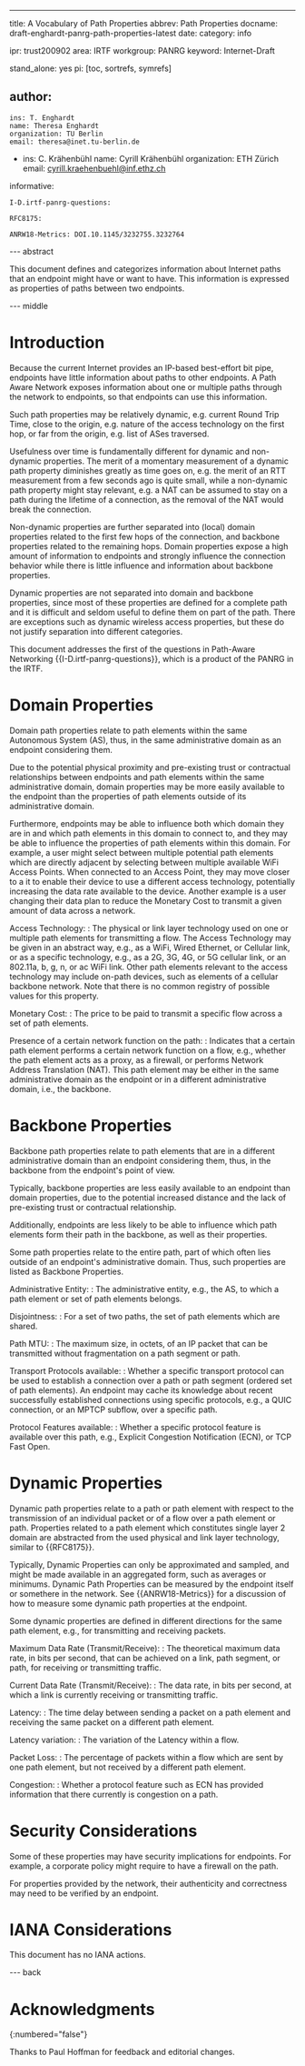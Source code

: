 ---
title: A Vocabulary of Path Properties
abbrev: Path Properties
docname: draft-enghardt-panrg-path-properties-latest
date:
category: info

ipr: trust200902
area: IRTF
workgroup: PANRG
keyword: Internet-Draft

stand_alone: yes
pi: [toc, sortrefs, symrefs]

author:
 -
    ins: T. Enghardt
    name: Theresa Enghardt
    organization: TU Berlin
    email: theresa@inet.tu-berlin.de
 -
    ins: C. Krähenbühl
    name: Cyrill Krähenbühl
    organization: ETH Zürich
    email: cyrill.kraehenbuehl@inf.ethz.ch

informative:

    I-D.irtf-panrg-questions:

    RFC8175:

    ANRW18-Metrics: DOI.10.1145/3232755.3232764

--- abstract

This document defines and categorizes
information about Internet paths that an endpoint might have or want to have.
This information is expressed as properties of paths between two endpoints.

--- middle

# Introduction

Because the current Internet provides an IP-based best-effort bit pipe, endpoints have little information about paths to other endpoints.
A Path Aware Network exposes information about one or multiple paths through the network to endpoints,
so that endpoints can use this information.

Such path properties may be relatively dynamic, e.g. current Round Trip Time, close to the origin, e.g. nature of the access technology on the first hop, or far from the origin, e.g. list of ASes traversed.

Usefulness over time is fundamentally different for dynamic and non-dynamic properties.
The merit of a momentary measurement of a dynamic path property diminishes greatly as time goes on, e.g. the merit of an RTT measurement from a few seconds ago is quite small, while a non-dynamic path property might stay relevant, e.g. a NAT can be assumed to stay on a path during the lifetime of a connection, as the removal of the NAT would break the connection.

Non-dynamic properties are further separated into (local) domain properties related to the first few hops of the connection, and backbone properties related to the remaining hops.
Domain properties expose a high amount of information to endpoints and strongly influence the connection behavior while there is little influence and information about backbone properties.

Dynamic properties are not separated into domain and backbone properties, since most of these properties are defined for a complete path and it is difficult and seldom useful to define them on part of the path.
There are exceptions such as dynamic wireless access properties, but these do not justify separation into different categories.

This document addresses the first of the questions
in Path-Aware Networking {{I-D.irtf-panrg-questions}}, which is a product of the PANRG in the IRTF.


# Domain Properties

Domain path properties relate to path elements within the same Autonomous System (AS), thus, in the same administrative domain as an endpoint considering them.

Due to the potential physical proximity and pre-existing trust or contractual relationships between endpoints and path elements within the same administrative domain, domain properties may be more easily available to the endpoint than the properties of path elements outside of its administrative domain.

Furthermore, endpoints may be able to influence both which domain they are in and which path elements in this domain to connect to, and they may be able to influence the properties of path elements within this domain.
For example, a user might select between multiple potential path elements which are directly adjacent by selecting between multiple available WiFi Access Points. When connected to an Access Point, they may move closer to a it to enable their device to use a different access technology, potentially increasing the data rate available to the device.
Another example is a user changing their data plan to reduce the Monetary Cost to transmit a given amount of data across a network.


Access Technology:
: The physical or link layer technology used on one or multiple path elements for transmitting a flow. The Access Technology may be given in an abstract way, e.g., as a WiFi, Wired Ethernet, or Cellular link, or as a specific technology, e.g., as a 2G, 3G, 4G, or 5G cellular link, or an 802.11a, b, g, n, or ac WiFi link. Other path elements relevant to the access technology may include on-path devices, such as elements of a cellular backbone network. Note that there is no common registry of possible values for this property.

Monetary Cost:
: The price to be paid to transmit a specific flow across a set of path elements.

Presence of a certain network function on the path:
: Indicates that a certain path element performs a certain network function on a flow, e.g., whether the path element acts as a proxy, as a firewall, or performs Network Address Translation (NAT). This path element may be either in the same administrative domain as the endpoint or in a different administrative domain, i.e., the backbone.


# Backbone Properties

Backbone path properties relate to path elements that are in a different administrative domain than an endpoint considering them, thus, in the backbone from the endpoint's point of view.

Typically, backbone properties are less easily available to an endpoint than domain properties, due to the potential increased distance and the lack of pre-existing trust or contractual relationship.

Additionally, endpoints are less likely to be able to influence which path elements form their path in the backbone, as well as their properties.

Some path properties relate to the entire path, part of which often lies outside of an endpoint's administrative domain. Thus, such properties are listed as Backbone Properties.


Administrative Entity:
: The administrative entity, e.g., the AS, to which a path element or set of path elements belongs.

Disjointness:
: For a set of two paths, the set of path elements which are shared.

Path MTU:
: The maximum size, in octets, of an IP packet that can be transmitted without fragmentation on a path segment or path.

Transport Protocols available:
: Whether a specific transport protocol can be used to establish a connection over a path or path segment (ordered set of path elements). An endpoint may cache its knowledge about recent successfully established connections using specific protocols, e.g., a QUIC connection, or an MPTCP subflow, over a specific path.

Protocol Features available:
: Whether a specific protocol feature is available over this path, e.g., Explicit Congestion Notification (ECN), or TCP Fast Open.


# Dynamic Properties

Dynamic path properties relate to a path or path element with respect to the transmission of an individual packet or of a flow over a path element or path.
Properties related to a path element which constitutes single layer 2 domain are abstracted from the used physical and link layer technology, similar to {{RFC8175}}.

Typically, Dynamic Properties can only be approximated and sampled, and might be made available in an aggregated form, such as averages or minimums.
Dynamic Path Properties can be measured by the endpoint itself or somethere in the network.
See {{ANRW18-Metrics}} for a discussion of how to measure some dynamic path properties at the endpoint.

Some dynamic properties are defined in different directions for the same path element, e.g., for transmitting and receiving packets.


Maximum Data Rate (Transmit/Receive):
: The theoretical maximum data rate, in bits per second, that can be achieved on a link, path segment, or path, for receiving or transmitting traffic.

Current Data Rate (Transmit/Receive):
: The data rate, in bits per second, at which a link is currently receiving or transmitting traffic.

Latency:
: The time delay between sending a packet on a path element and receiving the same packet on a different path element.

Latency variation:
: The variation of the Latency within a flow.

Packet Loss:
: The percentage of packets within a flow which are sent by one path element, but not received by a different path element.

Congestion:
: Whether a protocol feature such as ECN has provided information that there currently is congestion on a path.


# Security Considerations

Some of these properties may have security implications for endpoints.
For example, a corporate policy might require to have a firewall on the path.

For properties provided by the network, their authenticity and correctness may need to be verified by an endpoint.


# IANA Considerations

This document has no IANA actions.



--- back

# Acknowledgments
{:numbered="false"}

Thanks to Paul Hoffman for feedback and editorial changes.
